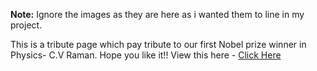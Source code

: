 **Note:** Ignore the images as they are here as i wanted them to line in my project.

This is a tribute page which pay tribute to our first Nobel prize winner in Physics- C.V Raman.
Hope you like it!! 
View this here - [Click Here](https://omyogi.github.io/tributepage/)
